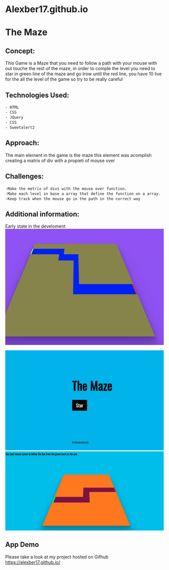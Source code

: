 # Alexber17.github.io
# The Maze
## Concept: 
This Game is a Maze that you need to follow a path with your mouse with out touche the rest of the maze, in order to comple the level you need to star in green line of the maze and go trow until the red line, you have 10 live for the all the level of the game so try to be really careful 
## Technologies Used:
    - HTML
    - CSS
    - JQuery 
    - CSS 
    - Sweetalert2
## Approach: 
The main element in the game is the maze this element was acomplish creating a matrix of div with a propieti of mouse over 
## Challenges: 
    -Make the metrix of divs with the mouse over function.
    -Make each level in base a array that define the function on a array.
    -Keep track when the mouse go in the path in the correct way 
## Additional information:
Early state in the develoment
![](img/1.png)

![](img/2.png)
![](img/3.png)
## App Demo 
Please take a look at my project hosted on Gifhub
https://alexber17.github.io/
